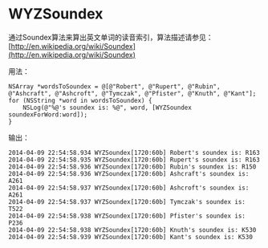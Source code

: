 WYZSoundex
==========

通过Soundex算法来算出英文单词的读音索引，算法描述请参见：[http://en.wikipedia.org/wiki/Soundex](http://en.wikipedia.org/wiki/Soundex)

用法：

```objc
NSArray *wordsToSoundex = @[@"Robert", @"Rupert", @"Rubin", @"Ashcraft", @"Ashcroft", @"Tymczak", @"Pfister", @"Knuth", @"Kant"];
for (NSString *word in wordsToSoundex) {
    NSLog(@"%@'s soundex is: %@", word, [WYZSoundex soundexForWord:word]);
}
```

输出：

```
2014-04-09 22:54:58.934 WYZSoundex[1720:60b] Robert's soundex is: R163
2014-04-09 22:54:58.935 WYZSoundex[1720:60b] Rupert's soundex is: R163
2014-04-09 22:54:58.936 WYZSoundex[1720:60b] Rubin's soundex is: R150
2014-04-09 22:54:58.936 WYZSoundex[1720:60b] Ashcraft's soundex is: A261
2014-04-09 22:54:58.937 WYZSoundex[1720:60b] Ashcroft's soundex is: A261
2014-04-09 22:54:58.937 WYZSoundex[1720:60b] Tymczak's soundex is: T522
2014-04-09 22:54:58.938 WYZSoundex[1720:60b] Pfister's soundex is: P236
2014-04-09 22:54:58.938 WYZSoundex[1720:60b] Knuth's soundex is: K530
2014-04-09 22:54:58.939 WYZSoundex[1720:60b] Kant's soundex is: K530
```
